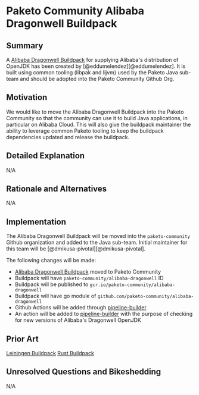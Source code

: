 # Paketo Community Alibaba Dragonwell Buildpack

## Summary

A [Alibaba Dragonwell Buildpack](https://github.com/eddumelendez/dragonwell) for supplying Alibaba's distribution of OpenJDK has been created by [@eddumelendez][@eddumelendez]. It is built using common tooling (libpak and lijvm) used by the Paketo Java sub-team and should be adopted into the Paketo Community Github Org.

## Motivation

We would like to move the Alibaba Dragonwell Buildpack into the Paketo Community so that the community can use it to build Java applications, in particular on Alibaba Cloud. This will also give the buildpack maintainer the ability to leverage common Paketo tooling to keep the buildpack dependencies updated and release the buildpack.

## Detailed Explanation

N/A

## Rationale and Alternatives

N/A

## Implementation

The Alibaba Dragonwell Buildpack will be moved into the `paketo-community` Github organization and added to the Java sub-team. Initial maintainer for this team will be [@dmikusa-pivotal][@dmikusa-pivotal].

The following changes will be made:

- [Alibaba Dragonwell Buildpack](https://github.com/eddumelendez/dragonwell) moved to Paketo Community
- Buildpack will have `paketo-community/alibaba-dragonwell` ID
- Buildpack will be published to `gcr.io/paketo-community/alibaba-dragonwell`
- Buildpack will have go module of `github.com/paketo-community/alibaba-dragonwell`
- Github Actions will be added through [pipeline-builder](https://github.com/paketo-buildpacks/pipeline-builder)
- An action will be added to [pipeline-builder](https://github.com/paketo-buildpacks/pipeline-builder/tree/main/actions) with the purpose of checking for new versions of Alibaba's Dragonwell OpenJDK

## Prior Art

[Leiningen Buildpack](https://github.com/paketo-buildpacks/rfcs/blob/master/accepted/0004-clojure.md)
[Rust Buildpack](https://github.com/paketo-buildpacks/rfcs/blob/master/accepted/0014-rust.md)

## Unresolved Questions and Bikeshedding

N/A

